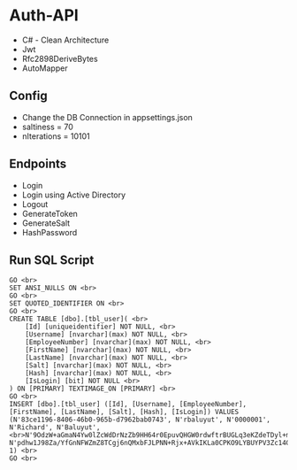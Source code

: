 # Auth-API
* C# - Clean Architecture <br>
* Jwt <br>
* Rfc2898DeriveBytes <br>
* AutoMapper <br>

## Config
* Change the DB Connection in appsettings.json <br>
* saltiness = 70 <br>
* nIterations = 10101 <br>

## Endpoints
* Login <br>
* Login using Active Directory <br>
* Logout <br>
* GenerateToken <br>
* GenerateSalt <br>
* HashPassword <br>

## Run SQL Script
```
GO <br>
SET ANSI_NULLS ON <br>
GO <br>
SET QUOTED_IDENTIFIER ON <br>
GO <br>
CREATE TABLE [dbo].[tbl_user]( <br>
	[Id] [uniqueidentifier] NOT NULL, <br>
	[Username] [nvarchar](max) NOT NULL, <br>
	[EmployeeNumber] [nvarchar](max) NOT NULL, <br>
	[FirstName] [nvarchar](max) NOT NULL, <br>
	[LastName] [nvarchar](max) NOT NULL, <br>
	[Salt] [nvarchar](max) NOT NULL, <br>
	[Hash] [nvarchar](max) NOT NULL, <br>
	[IsLogin] [bit] NOT NULL <br>
) ON [PRIMARY] TEXTIMAGE_ON [PRIMARY] <br>
GO <br>
INSERT [dbo].[tbl_user] ([Id], [Username], [EmployeeNumber], [FirstName], [LastName], [Salt], [Hash], [IsLogin]) VALUES (N'83ce1196-8406-46b0-965b-d7962bab0743', N'rbaluyut', N'0000001', N'Richard', N'Baluyut', <br>N'9OdzW+aGmaN4Yw0lZcWdDrNzZb9HH64r0EpuvQHGW0rdwftrBUGLq3eKZdeTDyl+mpCS7lGYPIyzjK8K7M8gFKaSo2iFcQ==', N'pdhw1J98Za/YfGnNFWZmZ8TCgj6nQMxbFJLPNN+Rjx+AVkIKLa0CPKO9LYBUYPV3Zc14GaFYOf/wzZbU66wmwggRBb1KnQ==', 1) <br>
GO <br>
```
